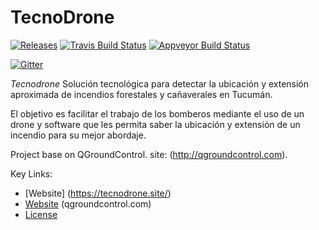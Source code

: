 # TecnoDrone

[![Releases](https://img.shields.io/github/release/mavlink/QGroundControl.svg)](https://github.com/mavlink/QGroundControl/releases)
[![Travis Build Status](https://travis-ci.org/mavlink/qgroundcontrol.svg?branch=master)](https://travis-ci.org/mavlink/qgroundcontrol)
[![Appveyor Build Status](https://ci.appveyor.com/api/projects/status/crxcm4qayejuvh6c/branch/master?svg=true)](https://ci.appveyor.com/project/mavlink/qgroundcontrol)

[![Gitter](https://badges.gitter.im/Join%20Chat.svg)](https://gitter.im/mavlink/qgroundcontrol?utm_source=badge&utm_medium=badge&utm_campaign=pr-badge&utm_content=badge)


*Tecnodrone* Solución tecnológica para detectar la ubicación y extensión aproximada de incendios forestales y cañaverales en Tucumán.

El objetivo es facilitar el trabajo de los bomberos mediante el uso de un drone y software que les permita saber la ubicación y extensión de un incendio para su mejor abordaje.

Project base on QGroundControl. site: (http://qgroundcontrol.com). 


Key Links:
* [Website] (https://tecnodrone.site/)
* [Website](http://qgroundcontrol.com) (qgroundcontrol.com)
* [License](https://github.com/mavlink/qgroundcontrol/blob/master/COPYING.md)
